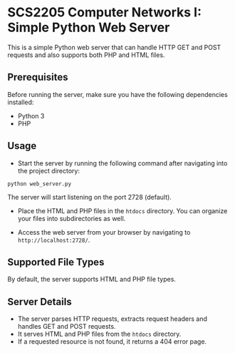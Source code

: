 # SCS2205 Computer Networks I: Simple Python Web Server

This is a simple Python web server that can handle HTTP GET and POST requests and also supports both PHP and HTML files.

## Prerequisites

Before running the server, make sure you have the following dependencies installed:

- Python 3
- PHP

## Usage

- Start the server by running the following command after navigating into the project directory:
```
python web_server.py
```
The server will start listening on the port 2728 (default).

- Place the HTML and PHP files in the `htdocs` directory. You can organize your files into subdirectories as well.

- Access the web server from your browser by navigating to `http://localhost:2728/`.

## Supported File Types

By default, the server supports HTML and PHP file types. 

## Server Details

- The server parses HTTP requests, extracts request headers and handles GET and POST requests.
- It serves HTML and PHP files from the `htdocs` directory.
- If a requested resource is not found, it returns a 404 error page.



